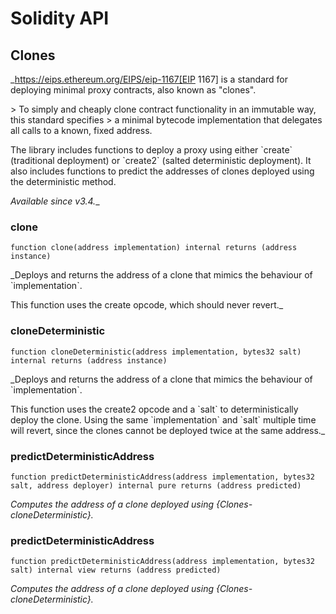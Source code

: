# Solidity API

## Clones

_https://eips.ethereum.org/EIPS/eip-1167[EIP 1167] is a standard for
deploying minimal proxy contracts, also known as &quot;clones&quot;.

&gt; To simply and cheaply clone contract functionality in an immutable way, this standard specifies
&gt; a minimal bytecode implementation that delegates all calls to a known, fixed address.

The library includes functions to deploy a proxy using either &#x60;create&#x60; (traditional deployment) or &#x60;create2&#x60;
(salted deterministic deployment). It also includes functions to predict the addresses of clones deployed using the
deterministic method.

_Available since v3.4.__

### clone

```solidity
function clone(address implementation) internal returns (address instance)
```

_Deploys and returns the address of a clone that mimics the behaviour of &#x60;implementation&#x60;.

This function uses the create opcode, which should never revert._

### cloneDeterministic

```solidity
function cloneDeterministic(address implementation, bytes32 salt) internal returns (address instance)
```

_Deploys and returns the address of a clone that mimics the behaviour of &#x60;implementation&#x60;.

This function uses the create2 opcode and a &#x60;salt&#x60; to deterministically deploy
the clone. Using the same &#x60;implementation&#x60; and &#x60;salt&#x60; multiple time will revert, since
the clones cannot be deployed twice at the same address._

### predictDeterministicAddress

```solidity
function predictDeterministicAddress(address implementation, bytes32 salt, address deployer) internal pure returns (address predicted)
```

_Computes the address of a clone deployed using {Clones-cloneDeterministic}._

### predictDeterministicAddress

```solidity
function predictDeterministicAddress(address implementation, bytes32 salt) internal view returns (address predicted)
```

_Computes the address of a clone deployed using {Clones-cloneDeterministic}._

